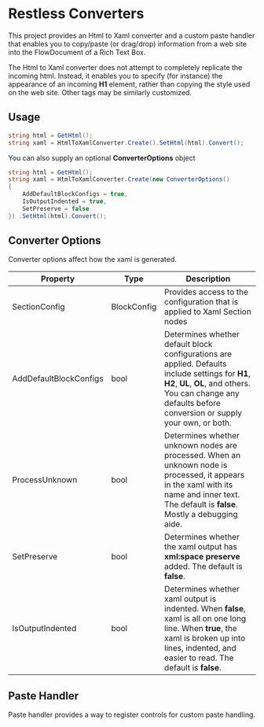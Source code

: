 # Restless Converters

This project provides an Html to Xaml converter and a custom paste handler that enables you to copy/paste (or drag/drop) information from a web site 
into the FlowDocument of a Rich Text Box.

The Html to Xaml converter does not attempt to completely replicate the incoming html. Instead, it enables you to specify (for instance) the appearance of an incoming **H1** element, 
rather than copying the style used on the web site. Other tags may be similarly customized.

## Usage

```c#
string html = GetHtml();
string xaml = HtmlToXamlConverter.Create().SetHtml(html).Convert();
```

You can also supply an optional **ConverterOptions** object

```c#
string html = GetHtml();
string xaml = HtmlToXamlConverter.Create(new ConverterOptions()
{
    AddDefaultBlockConfigs = true,
    IsOutputIndented = true,
    SetPreserve = false
}) .SetHtml(html).Convert();
```

## Converter Options
Converter options affect how the xaml is generated.

| Property | Type | Description |
| --- | --- | --- |
| SectionConfig | BlockConfig | Provides access to the configuration that is applied to Xaml Section nodes |
| AddDefaultBlockConfigs | bool | Determines whether default block configurations are applied. Defaults include settings for **H1**, **H2**, **UL**, **OL**, and others. You can change any defaults before conversion or supply your own, or both. |
| ProcessUnknown | bool | Determines whether unknown nodes are processed. When an unknown node is processed, it appears in the xaml with its name and inner text. The default is **false**. Mostly a debugging aide. |
| SetPreserve | bool | Determines whether the xaml output has **xml:space preserve** added. The default is **false**. |
| IsOutputIndented | bool | Determines whether xaml output is indented. When **false**, xaml is all on one long line. When **true**, the xaml is broken up into lines, indented, and easier to read. The default is **false**. |

## Paste Handler
Paste handler provides a way to register controls for custom paste handling. 

